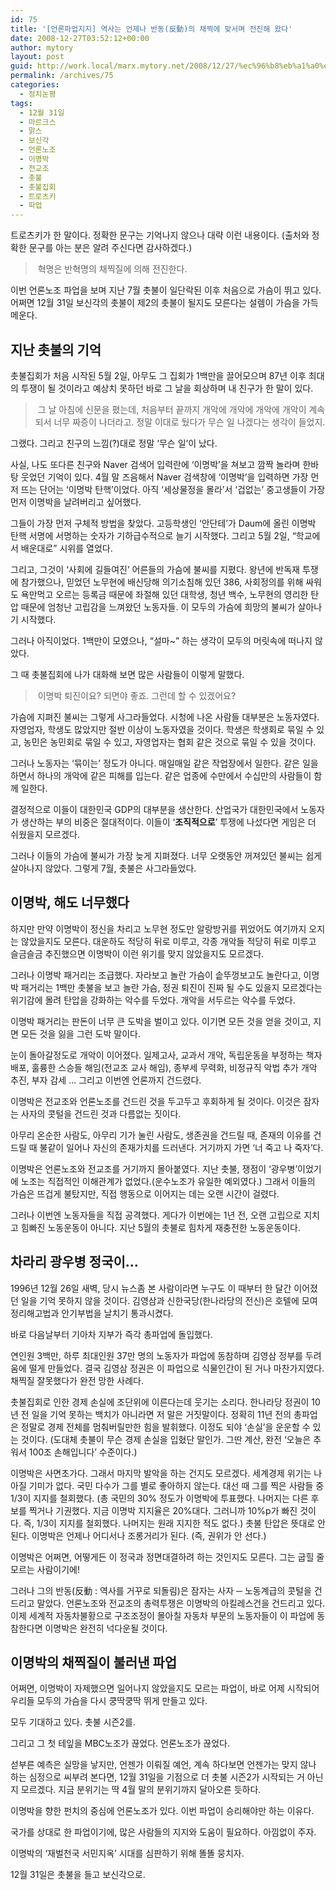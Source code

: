 ```yaml
---
id: 75
title: '[언론파업지지] 역사는 언제나 반동(反動)의 채찍에 맞서며 전진해 왔다'
date: 2008-12-27T03:52:12+00:00
author: mytory
layout: post
guid: http://work.local/marx.mytory.net/2008/12/27/%ec%96%b8%eb%a1%a0%ed%8c%8c%ec%97%85%ec%a7%80%ec%a7%80-%ec%97%ad%ec%82%ac%eb%8a%94-%ec%96%b8%ec%a0%9c%eb%82%98-%eb%b0%98%eb%8f%99%e5%8f%8d%e5%8b%95%ec%9d%98-%ec%b1%84%ec%b0%8d%ec%97%90-%eb%a7%9e/
permalink: /archives/75
categories:
  - 정치논평
tags:
  - 12월 31일
  - 마르크스
  - 맑스
  - 보신각
  - 언론노조
  - 이명박
  - 전교조
  - 촛불
  - 촛불집회
  - 트로츠키
  - 파업
---
```

트로츠키가 한 말이다. 정확한 문구는 기억나지 않으나 대략 이런 내용이다. (출처와 정확한 문구를 아는 분은 알려 주신다면 감사하겠다.) 

>  혁명은 반혁명의 채찍질에 의해 전진한다.

이번 언론노조 파업을 보며 지난 7월 촛불이 일단락된 이후 처음으로 가슴이 뛰고 있다. 어쩌면 12월 31일 보신각의 촛불이 제2의 촛불이 될지도 모른다는 설렘이 가슴을 가득 메운다.

## 지난 촛불의 기억

촛불집회가 처음 시작된 5월 2일, 아무도 그 집회가 1백만을 끌어모으며 87년 이후 최대의 투쟁이 될 것이라고 예상치 못하던 바로 그 날을 회상하며 내 친구가 한 말이 있다. 

>  그 날 아침에 신문을 폈는데, 처음부터 끝까지 개악에 개악에 개악에 개악이 계속되서 너무 짜증이 나더라고. 정말 이대로 뒀다가 무슨 일 나겠다는 생각이 들었지.

그랬다. 그리고 친구의 느낌(?)대로 정말 ‘무슨 일’이 났다.

사실, 나도 또다른 친구와 Naver 검색어 입력란에 ‘이명박’을 쳐보고 깜짝 놀라며 한바탕 웃었던 기억이 있다. 4월 말 즈음해서 Naver 검색창에 ‘이명박’을 입력하면 가장 먼저 뜨는 단어는 ‘이명박 탄핵’이었다. 아직 ‘세상물정을 몰라’서 ‘겁없는’ 중고생들이 가장 먼저 이명박을 날려버리고 싶어했다. 

그들이 가장 먼저 구체적 방법을 찾았다. 고등학생인 ‘안단테’가 Daum에 올린 이명박 탄핵 서명에 서명하는 숫자가 기하급수적으로 늘기 시작했다. 그리고 5월 2일, “학교에서 배운대로” 시위를 열었다.

그리고, 그것이 ‘사회에 길들여진’ 어른들의 가슴에 불씨를 지폈다. 왕년에 반독재 투쟁에 참가했으나, 믿었던 노무현에 배신당해 의기소침해 있던 386, 사회정의를 위해 싸워도 욕만먹고 오르는 등록금 때문에 좌절해 있던 대학생, 청년 백수, 노무현의 영리한 탄압 때문에 엄청난 고립감을 느껴왔던 노동자들. 이 모두의 가슴에 희망의 불씨가 살아나기 시작했다.

그러나 아직이었다. 1백만이 모였으나, “설마~” 하는 생각이 모두의 머릿속에 떠나지 않았다.

그 때 촛불집회에 나가 대화해 보면 많은 사람들이 이렇게 말했다. 

>  이명박 퇴진이요? 되면야 좋죠. 그런데 할 수 있겠어요?

가슴에 지펴진 불씨는 그렇게 사그라들었다. 시청에 나온 사람들 대부분은 노동자였다. 자영업자, 학생도 많았지만 절반 이상이 노동자였을 것이다. 학생은 학생회로 묶일 수 있고, 농민은 농민회로 묶일 수 있고, 자영업자는 협회 같은 것으로 묶일 수 있을 것이다. 

그러나 노동자는 ‘묶이는’ 정도가 아니다. 매일매일 같은 작업장에서 일한다. 같은 일을 하면서 하나의 개악에 같은 피해를 입는다. 같은 업종에 수만에서 수십만의 사람들이 함께 일한다.

결정적으로 이들이 대한민국 GDP의 대부분을 생산한다. 산업국가 대한민국에서 노동자가 생산하는 부의 비중은 절대적이다. 이들이 ‘<span class="Apple-style-span" style="font-weight: bold;">조직적으로</span>’ 투쟁에 나섰다면 게임은 더 쉬웠을지 모르겠다.

그러나 이들의 가슴에 불씨가 가장 늦게 지펴졌다. 너무 오랫동안 꺼져있던 불씨는 쉽게 살아나지 않았다. 그렇게 7월, 촛불은 사그라들었다.

## 이명박, 해도 너무했다

하지만 만약 이명박이 정신을 차리고 노무현 정도만 알랑방귀를 뀌었어도 여기까지 오지는 않았을지도 모른다. 대운하도 적당히 뒤로 미루고, 각종 개악들 적당히 뒤로 미루고 슬금슬금 추진했으면 이명박이 이런 위기를 맞지 않았을지도 모르겠다. 

그러나 이명박 패거리는 조급했다. 자라보고 놀란 가슴이 솥뚜껑보고도 놀란다고, 이명박 패거리는 1백만 촛불을 보고 놀란 가슴, 정권 퇴진이 진짜 될 수도 있을지 모르겠다는 위기감에 몰려 탄압을 강화하는 악수를 두었다. 개악을 서두르는 악수를 두었다.

이명박 패거리는 판돈이 너무 큰 도박을 벌이고 있다. 이기면 모든 것을 얻을 것이고, 지면 모든 것을 잃을 그런 도박 말이다.

눈이 돌아갈정도로 개악이 이어졌다. 일제고사, 교과서 개악, 독립운동을 부정하는 책자배포, 훌륭한 스승들 해임(전교조 교사 해임), 종부세 무력화, 비정규직 악법 추가 개악 추진, 부자 감세 … 그리고 이번엔 언론까지 건드렸다.

이명박은 전교조와 언론노조를 건드린 것을 두고두고 후회하게 될 것이다. 이것은 잠자는 사자의 콧털을 건드린 것과 다름없는 짓이다.

아무리 온순한 사람도, 아무리 기가 눌린 사람도, 생존권을 건드릴 때, 존재의 이유를 건드릴 때 불같이 일어나 자신의 존재가치를 드러낸다. 거기까지 가면 ‘너 죽고 나 죽자’다.

이명박은 언론노조와 전교조를 거기까지 몰아붙였다. 지난 촛불, 쟁점이 ‘광우병’이었기에 노조는 직접적인 이해관계가 없었다.(운수노조가 유일한 예외였다.) 그래서 이들의 가슴은 뜨겁게 불탔지만, 직접 행동으로 이어지는 데는 오랜 시간이 걸렸다.

그러나 이번엔 노동자들을 직접 공격했다. 게다가 이번에는 1년 전, 오랜 고립으로 지치고 힘빠진 노동운동이 아니다. 지난 5월의 촛불로 힘차게 재충전한 노동운동이다.

## 차라리 광우병 정국이…

1996년 12월 26일 새벽, 당시 뉴스좀 본 사람이라면 누구도 이 때부터 한 달간 이어졌던 일을 기억 못하지 않을 것이다. 김영삼과 신한국당(한나라당의 전신)은 호텔에 모여 정리해고법과 안기부법을 날치기 통과시켰다.

바로 다음날부터 기아차 지부가 즉각 총파업에 돌입했다.

연인원 3백만, 하루 최대인원 37만 명의 노동자가 파업에 동참하며 김영삼 정부를 두려움에 떨게 만들었다. 결국 김영삼 정권은 이 파업으로 식물인간이 된 거나 마찬가지였다. 채찍질 잘못했다가 완전 망한 사례다.

촛불집회로 인한 경제 손실에 조단위에 이른다는데 웃기는 소리다. 한나라당 정권이 10년 전 일을 기억 못하는 백치가 아니라면 저 말은 거짓말이다. 정확히 11년 전의 총파업은 정말로 경제 전체를 멈춰버릴만한 힘을 발휘했다. 이정도 되야 ‘손실’을 운운할 수 있는 것이다. (도대체 촛불이 무슨 경제 손실을 입혔단 말인가. 그딴 계산, 완전 ‘오늘은 추워서 100조 손해입니다’ 수준이다.)

이명박은 사면초가다. 그래서 마지막 발악을 하는 건지도 모르겠다. 세계경제 위기는 나아질 기미가 없다. 국민 다수가 그를 별로 좋아하지 않는다. 대선 때 그를 찍은 사람들 중 1/3이 지지를 철회했다. (총 국민의 30% 정도가 이명박에 투표했다. 나머지는 다른 후보를 찍거나 기권했다. 지금 이명박 지지율은 20%대다. 그러니까 10%p가 빠진 것이다. 즉, 1/3이 지지를 철회했다. 나머지는 원래 지지한 적도 없다.) 촛불 탄압은 뜻대로 안 된다. 이명박은 언제나 어디서나 조롱거리가 된다. (즉, 권위가 안 선다.)

이명박은 어쩌면, 어떻게든 이 정국과 정면대결하려 하는 것인지도 모른다. 그는 굽힐 줄 모르는 사람이기에!

그러나 그의 반동(反動 : 역사를 거꾸로 되돌림)은 잠자는 사자 ─ 노동계급의 콧털을 건드리고 말았다. 언론노조와 전교조의 총력투쟁은 이명박의 아킬레스건을 건드리고 있다. 이제 세계적 자동차불황으로 구조조정이 몰아칠 자동차 부문의 노동자들이 이 파업에 동참한다면 이명박은 완전히 넉다운될 것이다.

## 이명박의 채찍질이 불러낸 파업

어쩌면, 이명박이 자제했으면 일어나지 않았을지도 모르는 파업이, 바로 어제 시작되어 우리들 모두의 가슴을 다시 쿵딱쿵딱 뛰게 만들고 있다. 

모두 기대하고 있다. 촛불 시즌2를.

그리고 그 첫 테잎을 MBC노조가 끊었다. 언론노조가 끊었다.

섣부른 예측은 실망을 낳지만, 언젠가 이뤄질 예언, 계속 하다보면 언젠가는 맞지 않나 하는 심정으로 씨부려 본다면, 12월 31일을 기점으로 더 촛불 시즌2가 시작되는 거 아닌지 모르겠다. 지금 분위기는 딱 4월 말의 분위기까지 달아오른 듯하다.

이명박을 향한 펀치의 중심에 언론노조가 있다. 이번 파업이 승리해야만 하는 이유다.

국가를 상대로 한 파업이기에, 많은 사람들의 지지와 도움이 필요하다. 아낌없이 주자.

이명박의 ‘재벌천국 서민지옥’ 시대를 심판하기 위해 똘똘 뭉치자.

12월 31일은 촛불을 들고 보신각으로.